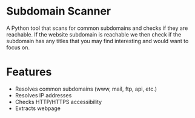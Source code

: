 # Subdomain Scanner

A Python tool that scans for common subdomains and checks if they are reachable.
If the website subdomain is reachable we then check if the subdomain has any titles
that you may find interesting and would want to focus on.

# Features
- Resolves common subdomains (www, mail, ftp, api, etc.)
- Resolves IP addresses
- Checks HTTP/HTTPS accessibility
- Extracts webpage <title> if found

## Installation
Clone the repo and install dependencies:
```bash
git clone https://github.com/mckipfc/cybernautic-code.git
cd cybernautic-code
pip install -r requirements.txt

